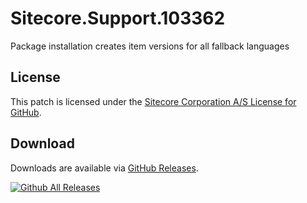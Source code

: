 # Sitecore.Support.103362
Package installation creates item versions for all fallback languages

## License  
This patch is licensed under the [Sitecore Corporation A/S License for GitHub](https://github.com/sitecoresupport/Sitecore.Support.103362/blob/master/LICENSE).  

## Download  
Downloads are available via [GitHub Releases](https://github.com/sitecoresupport/Sitecore.Support.103362/releases).  

[![Github All Releases](https://img.shields.io/github/downloads/SitecoreSupport/Sitecore.Support.103362/total.svg)](https://github.com/SitecoreSupport/Sitecore.Support.103362/releases)
